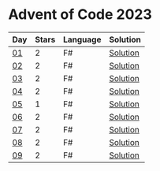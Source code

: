 # Advent of Code 2023

| Day | Stars | Language | Solution |
| --- | ----- | -------- | -------- |
| [01](https://adventofcode.com/2023/day/01) | 2 | F# | [Solution](./01) |
| [02](https://adventofcode.com/2023/day/02) | 2 | F# | [Solution](./02) |
| [03](https://adventofcode.com/2023/day/03) | 2 | F# | [Solution](./03) |
| [04](https://adventofcode.com/2023/day/04) | 2 | F# | [Solution](./04) |
| [05](https://adventofcode.com/2023/day/05) | 1 | F# | [Solution](./05) |
| [06](https://adventofcode.com/2023/day/06) | 2 | F# | [Solution](./06) |
| [07](https://adventofcode.com/2023/day/07) | 2 | F# | [Solution](./07) |
| [08](https://adventofcode.com/2023/day/08) | 2 | F# | [Solution](./08) |
| [09](https://adventofcode.com/2023/day/09) | 2 | F# | [Solution](./09) |
